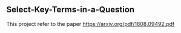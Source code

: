 ## Select-Key-Terms-in-a-Question
This project refer to the paper https://arxiv.org/pdf/1808.09492.pdf
